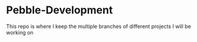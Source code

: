 # Pebble-Development
This repo is where I keep the multiple branches of different projects I will be working on
